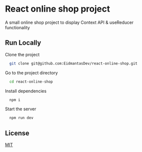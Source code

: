 # React online shop project

A small online shop project to display Context API & useReducer functionality

## Run Locally

Clone the project

```bash
  git clone git@github.com:EidmantasDev/react-online-shop.git
```

Go to the project directory

```bash
  cd react-online-shop
```

Install dependencies

```bash
  npm i
```

Start the server

```bash
  npm run dev
```

## License

[MIT](https://choosealicense.com/licenses/mit/)
